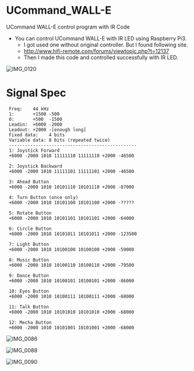 # UCommand_WALL-E
UCommand WALL-E control program with IR Code

* You can control UCommand WALL-E with IR LED using Raspberry Pi3.
   * I got used one without original controller. But I found following site.
   * http://www.hifi-remote.com/forums/viewtopic.php?t=12137
   * Then I made this code and controlled successfully with IR LED.

![IMG_0120](https://user-images.githubusercontent.com/52347942/104117796-5ce23e80-5367-11eb-8b8f-f470dd248ce1.jpeg)

# Signal Spec

```
 Freq:    44 kHz
 1:       +1500 -500
 0:       +500  -1500
 Leadin:  +6000 -2000
 Leadout: +2000 -[enough long]
 Fixed data:    4 bits
 Variable data: 8 bits (repeated twice)
 ------------------------------------------------
 1: Joystick Forward
 +6000 -2000 1010 11111110 11111110 +2000 -46500
 
 2: Joystick Backward
 +6000 -2000 1010 11111101 11111101 +2000 -46500
 
 3: Ahead Button
 +6000 -2000 1010 10101110 10101110 +2000 -87000
 
 4: Turn Button (once only)
 +6000 -2000 1010 10101100 10101100 +2000 -?????
 
 5: Rotate Button
 +6000 -2000 1010 10101101 10101101 +2000 -64000
 
 6: Circle Button
 +6000 -2000 1010 10101011 10101011 +2000 -123500
 
 7: Light Button
 +6000 -2000 1010 10100100 10100100 +2000 -59000
 
 8: Music Button
 +6000 -2000 1010 10100110 10100110 +2000 -79500
 
 9: Dance Button
 +6000 -2000 1010 10100101 10100101 +2000 -86000
 
 10: Eyes Button
 +6000 -2000 1010 10100111 10100111 +2000 -68000
 
 11: Talk Button
 +6000 -2000 1010 10101010 10101010 +2000 -68000
 
 12: Mecha Button
 +6000 -2000 1010 10101001 10101001 +2000 -68000
```

![IMG_0086](https://user-images.githubusercontent.com/52347942/104117746-fceb9800-5366-11eb-8434-29a25016ac04.jpeg)

![IMG_0088](https://user-images.githubusercontent.com/52347942/104117760-18ef3980-5367-11eb-8930-d83f8c0ebe57.jpeg)

![IMG_0090](https://user-images.githubusercontent.com/52347942/104117774-3a502580-5367-11eb-8563-f92abc0c8a87.jpeg)


